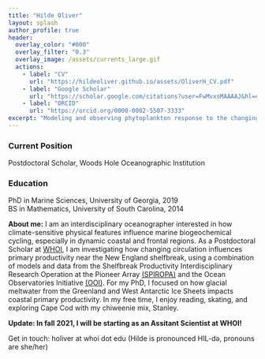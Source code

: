```yaml
---
title: "Hilde Oliver"
layout: splash
author_profile: true
header:
  overlay_color: "#000"
  overlay_filter: "0.3"
  overlay_image: /assets/currents_large.gif
  actions:
    - label: "CV"
      url: "https://hildeoliver.github.io/assets/OliverH_CV.pdf"
    - label: "Google Scholar"
      url: "https://scholar.google.com/citations?user=FwMvxsMAAAAJ&hl=en&oi=ao"
    - label: "ORCID"
      url: "https://orcid.org/0000-0002-5507-3333"
excerpt: "Modeling and observing phytoplankton response to the changing environment"
---
```

### Current Position
Postdoctoral Scholar, Woods Hole Oceanographic Institution
### Education
PhD in Marine Sciences, University of Georgia, 2019\
BS in Mathematics, University of South Carolina, 2014

**About me:** I am an interdisciplinary oceanographer interested in how climate-sensitive physical features influence marine biogeochemical cycling, especially in dynamic coastal and frontal regions. As a Postdoctoral Scholar at [WHOI](https://www.whoi.edu/profile/holiver/), I am investigating how changing circulation influences primary productivity near the New England shelfbreak, using a combination of models and data from the Shelfbreak Productivity Interdisciplinary Research Operation at the Pioneer Array [(SPIROPA)](https://www.bco-dmo.org/project/748894) and the Ocean Observatories Initiative [(OOI)](https://oceanobservatories.org). For my PhD, I focused on how glacial meltwater from the Greenland and West Antarctic Ice Sheets impacts coastal primary productivity. In my free time, I enjoy reading, skating, and exploring Cape Cod with my chiweenie mix, Stanley. 

**Update: In fall 2021, I will be starting as an Assitant Scientist at WHOI!**

Get in touch: holiver at whoi dot edu (Hilde is pronounced HIL-də, pronouns are she/her)
